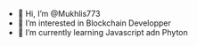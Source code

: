 - 👋 Hi, I’m @Mukhlis773
- 👀 I’m interested in Blockchain Developper
- 🌱 I’m currently learning Javascript adn Phyton

<!---
Mukhlis773/Mukhlis773 is a ✨ special ✨ repository because its `README.md` (this file) appears on your GitHub profile.
You can click the Preview link to take a look at your changes.
--->
